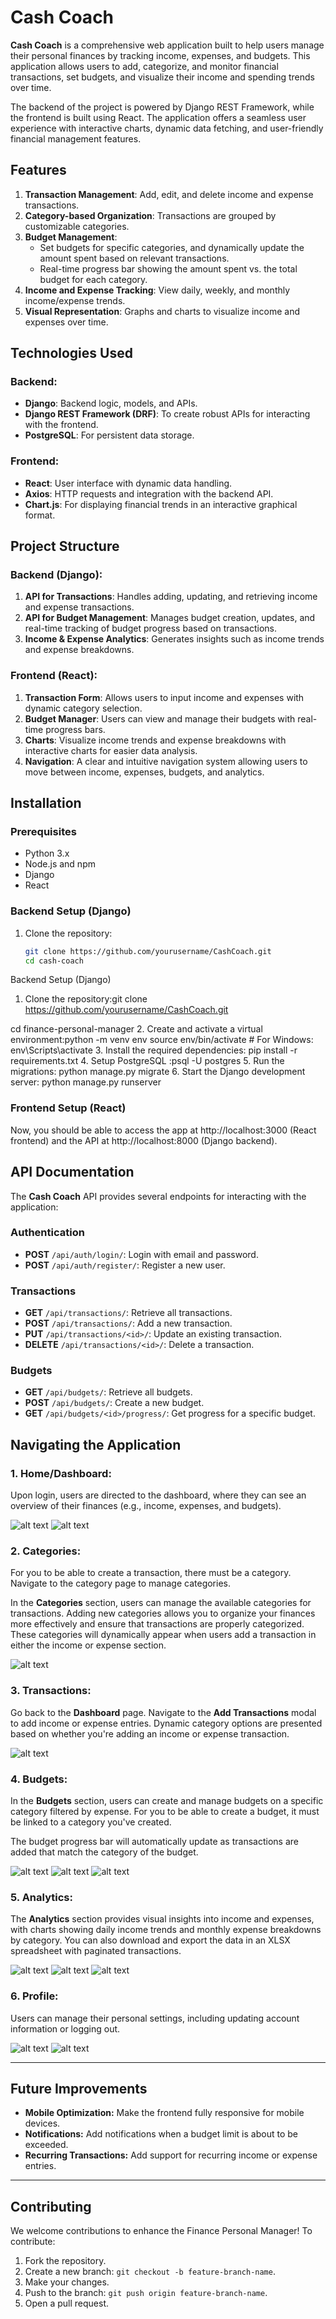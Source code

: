 # Cash Coach

**Cash Coach** is a comprehensive web application built to help users manage their personal finances by tracking income, expenses, and budgets. This application allows users to add, categorize, and monitor financial transactions, set budgets, and visualize their income and spending trends over time.

The backend of the project is powered by Django REST Framework, while the frontend is built using React. The application offers a seamless user experience with interactive charts, dynamic data fetching, and user-friendly financial management features.

## Features

1. **Transaction Management**: Add, edit, and delete income and expense transactions.
2. **Category-based Organization**: Transactions are grouped by customizable categories.
3. **Budget Management**:
   - Set budgets for specific categories, and dynamically update the amount spent based on relevant transactions.
   - Real-time progress bar showing the amount spent vs. the total budget for each category.
4. **Income and Expense Tracking**: View daily, weekly, and monthly income/expense trends.
5. **Visual Representation**: Graphs and charts to visualize income and expenses over time.

## Technologies Used

### Backend:
- **Django**: Backend logic, models, and APIs.
- **Django REST Framework (DRF)**: To create robust APIs for interacting with the frontend.
- **PostgreSQL**: For persistent data storage.

### Frontend:
- **React**: User interface with dynamic data handling.
- **Axios**: HTTP requests and integration with the backend API.
- **Chart.js**: For displaying financial trends in an interactive graphical format.

## Project Structure

### Backend (Django):
1. **API for Transactions**: Handles adding, updating, and retrieving income and expense transactions.
2. **API for Budget Management**: Manages budget creation, updates, and real-time tracking of budget progress based on transactions.
3. **Income & Expense Analytics**: Generates insights such as income trends and expense breakdowns.

### Frontend (React):
1. **Transaction Form**: Allows users to input income and expenses with dynamic category selection.
2. **Budget Manager**: Users can view and manage their budgets with real-time progress bars.
3. **Charts**: Visualize income trends and expense breakdowns with interactive charts for easier data analysis.
4. **Navigation**: A clear and intuitive navigation system allowing users to move between income, expenses, budgets, and analytics.

## Installation

### Prerequisites

- Python 3.x
- Node.js and npm
- Django
- React

### Backend Setup (Django)

1. Clone the repository:
   ```bash
   git clone https://github.com/yourusername/CashCoach.git
   cd cash-coach

Backend Setup (Django)

1.  Clone the repository:git clone https://github.com/yourusername/CashCoach.git

cd finance-personal-manager
2.  Create and activate a virtual environment:python -m venv env
source env/bin/activate  # For Windows: env\Scripts\activate
3. Install the required dependencies: pip install -r requirements.txt
4. Setup PostgreSQL :psql -U postgres
5.  Run the migrations: python manage.py migrate
6. Start the Django development server: python manage.py runserver

### Frontend Setup (React)

Now, you should be able to access the app at http://localhost:3000 (React frontend) and the API at http://localhost:8000 (Django backend).

## API Documentation

The **Cash Coach** API provides several endpoints for interacting with the application:

### Authentication
- **POST** `/api/auth/login/`: Login with email and password.
- **POST** `/api/auth/register/`: Register a new user.

### Transactions
- **GET** `/api/transactions/`: Retrieve all transactions.
- **POST** `/api/transactions/`: Add a new transaction.
- **PUT** `/api/transactions/<id>/`: Update an existing transaction.
- **DELETE** `/api/transactions/<id>/`: Delete a transaction.

### Budgets
- **GET** `/api/budgets/`: Retrieve all budgets.
- **POST** `/api/budgets/`: Create a new budget.
- **GET** `/api/budgets/<id>/progress/`: Get progress for a specific budget.


## Navigating the Application

### 1. Home/Dashboard:
Upon login, users are directed to the dashboard, where they can see an overview of their finances (e.g., income, expenses, and budgets).

![alt text](images/image.png)
![alt text](images/image-1.png)

### 2. Categories:
For you to be able to create a transaction, there must be a category. Navigate to the category page to manage categories.

In the **Categories** section, users can manage the available categories for transactions. Adding new categories allows you to organize your finances more effectively and ensure that transactions are properly categorized. These categories will dynamically appear when users add a transaction in either the income or expense section.

![alt text](images/image-2.png)

### 3. Transactions:
Go back to the **Dashboard** page. Navigate to the **Add Transactions** modal to add income or expense entries. Dynamic category options are presented based on whether you're adding an income or expense transaction.

![alt text](images/image-3.png)

### 4. Budgets:
In the **Budgets** section, users can create and manage budgets on a specific category filtered by expense. For you to be able to create a budget, it must be linked to a category you've created.

The budget progress bar will automatically update as transactions are added that match the category of the budget.

![alt text](images/image-6.png)
![alt text](images/image-4.png)
![alt text](images/image-5.png)

### 5. Analytics:
The **Analytics** section provides visual insights into income and expenses, with charts showing daily income trends and monthly expense breakdowns by category. You can also download and export the data in an XLSX spreadsheet with paginated transactions.

![alt text](images/image-7.png)
![alt text](images/image-8.png)
![alt text](images/image-9.png)

### 6. Profile:
Users can manage their personal settings, including updating account information or logging out.

![alt text](images/image-10.png)
![alt text](images/image-11.png)

---

## Future Improvements
- **Mobile Optimization:** Make the frontend fully responsive for mobile devices.
- **Notifications:** Add notifications when a budget limit is about to be exceeded.
- **Recurring Transactions:** Add support for recurring income or expense entries.

---

## Contributing
We welcome contributions to enhance the Finance Personal Manager! To contribute:

1. Fork the repository.
2. Create a new branch: `git checkout -b feature-branch-name`.
3. Make your changes.
4. Push to the branch: `git push origin feature-branch-name`.
5. Open a pull request.
